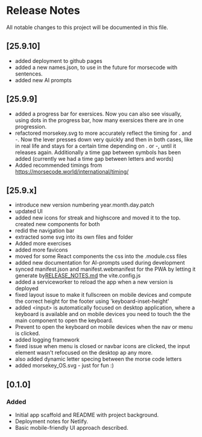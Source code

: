 # Release Notes

All notable changes to this project will be documented in this file.

## [25.9.10]
- added deployment to github pages
- added a new names.json, to use in the future for morsecode with sentences.
- added new AI prompts

## [25.9.9]

- added a progress bar for exersices. Now you can also see visually, using dots in the progress bar, how many exersices 
  there are in one progression.
- refactored morsekey.svg to more accurately reflect the timing for . and -. Now the lever presses down very quickly and then
  in both cases, like in real life and stays for a certain time depending on . or -, until it releases again. 
  Additionally a time gap between symbols has been added (currently we had a time gap between letters and words)
- Added recommended timings from https://morsecode.world/international/timing/

## [25.9.x]

- introduce new version numbering year.month.day.patch
- updated UI
- added new icons for streak and highscore and moved it to the top.
  created new components for both
- redid the navigation bar
- extracted some svg into its own files and folder
- Added more exercises
- added more favicons
- moved for some React components the css into the .module.css files
- added new documentation for AI-prompts used during development
- synced manifest.json and manifest.webmanifest for the PWA by
  letting it generate by[RELEASE_NOTES.md](RELEASE_NOTES.md) the vite.config.js
- added a serviceworker to reload the app when a new version is deployed
- fixed layout issue to make it fullscreen on mobile devices
  and compute the correct height for the footer using 'keyboard-inset-height'
- added \<input> is automatically focused on desktop application, where
  a keyboard is available and on mobile devices you need to touch the
  the main component to open the keyboard.
- Prevent to open the keyboard on mobile devices when the nav or menu
  is clicked.
- added logging framework
- fixed issue when menu is closed or navbar icons are clicked, the input element
  wasn't refocused on the desktop ap any more.
- also added dynamic letter specing between the morse code letters
- added morsekey_OS.svg - just for fun :)

## [0.1.0]

### Added

- Initial app scaffold and README with project background.
- Deployment notes for Netlify.
- Basic mobile-friendly UI approach described.
